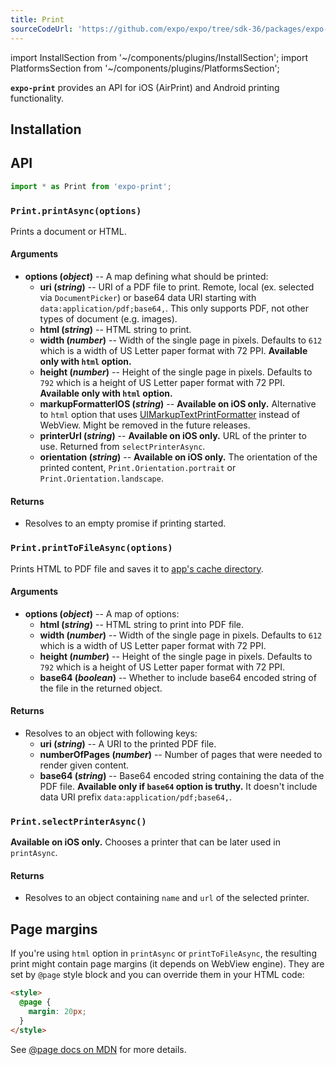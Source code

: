 ```yaml
---
title: Print
sourceCodeUrl: 'https://github.com/expo/expo/tree/sdk-36/packages/expo-print'
---
```


import InstallSection from '~/components/plugins/InstallSection';
import PlatformsSection from '~/components/plugins/PlatformsSection';

**`expo-print`** provides an API for iOS (AirPrint) and Android printing functionality.

<PlatformsSection android emulator ios simulator web />

## Installation

<InstallSection packageName="expo-print" />

## API

```js
import * as Print from 'expo-print';
```

### `Print.printAsync(options)`

Prints a document or HTML.

#### Arguments

- **options (_object_)** -- A map defining what should be printed:
  - **uri (_string_)** -- URI of a PDF file to print. Remote, local (ex. selected via `DocumentPicker`) or base64 data URI starting with `data:application/pdf;base64,`. This only supports PDF, not other types of document (e.g. images).
  - **html (_string_)** -- HTML string to print.
  - **width (_number_)** -- Width of the single page in pixels. Defaults to `612` which is a width of US Letter paper format with 72 PPI. **Available only with `html` option.**
  - **height (_number_)** -- Height of the single page in pixels. Defaults to `792` which is a height of US Letter paper format with 72 PPI. **Available only with `html` option.**
  - **markupFormatterIOS (_string_)** -- **Available on iOS only.** Alternative to `html` option that uses [UIMarkupTextPrintFormatter](https://developer.apple.com/documentation/uikit/uimarkuptextprintformatter) instead of WebView. Might be removed in the future releases.
  - **printerUrl (_string_)** -- **Available on iOS only.** URL of the printer to use. Returned from `selectPrinterAsync`.
  - **orientation (_string_)** -- **Available on iOS only.** The orientation of the printed content, `Print.Orientation.portrait` or `Print.Orientation.landscape`.

#### Returns

- Resolves to an empty promise if printing started.

### `Print.printToFileAsync(options)`

Prints HTML to PDF file and saves it to [app's cache directory](../filesystem/#expofilesystemcachedirectory).

#### Arguments

- **options (_object_)** -- A map of options:
  - **html (_string_)** -- HTML string to print into PDF file.
  - **width (_number_)** -- Width of the single page in pixels. Defaults to `612` which is a width of US Letter paper format with 72 PPI.
  - **height (_number_)** -- Height of the single page in pixels. Defaults to `792` which is a height of US Letter paper format with 72 PPI.
  - **base64 (_boolean_)** -- Whether to include base64 encoded string of the file in the returned object.

#### Returns

- Resolves to an object with following keys:
  - **uri (_string_)** -- A URI to the printed PDF file.
  - **numberOfPages (_number_)** -- Number of pages that were needed to render given content.
  - **base64 (_string_)** -- Base64 encoded string containing the data of the PDF file. **Available only if `base64` option is truthy.** It doesn't include data URI prefix `data:application/pdf;base64,`.

### `Print.selectPrinterAsync()`

**Available on iOS only.** Chooses a printer that can be later used in `printAsync`.

#### Returns

- Resolves to an object containing `name` and `url` of the selected printer.

## Page margins

If you're using `html` option in `printAsync` or `printToFileAsync`, the resulting print might contain page margins (it depends on WebView engine).
They are set by `@page` style block and you can override them in your HTML code:

```html
<style>
  @page {
    margin: 20px;
  }
</style>
```

See [@page docs on MDN](https://developer.mozilla.org/en-US/docs/Web/CSS/@page) for more details.
